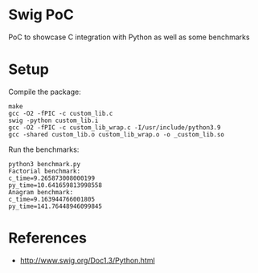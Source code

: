 # Swig PoC
PoC to showcase C integration with Python as well as some benchmarks

# Setup

Compile the package:
```
make
gcc -O2 -fPIC -c custom_lib.c
swig -python custom_lib.i
gcc -O2 -fPIC -c custom_lib_wrap.c -I/usr/include/python3.9
gcc -shared custom_lib.o custom_lib_wrap.o -o _custom_lib.so
```

Run the benchmarks:
```
python3 benchmark.py 
Factorial benchmark:
c_time=9.265873008000199
py_time=10.641659813998558
Anagram benchmark:
c_time=9.163944766001805
py_time=141.76448946099845
```

# References

* http://www.swig.org/Doc1.3/Python.html
